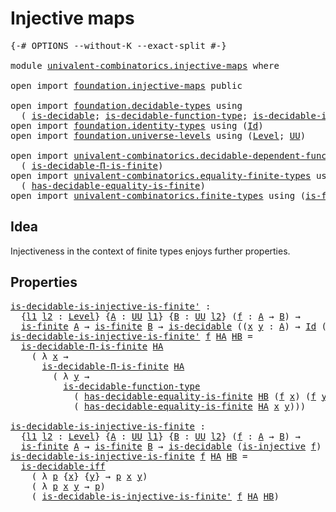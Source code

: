 # Injective maps

<pre class="Agda"><a id="27" class="Symbol">{-#</a> <a id="31" class="Keyword">OPTIONS</a> <a id="39" class="Pragma">--without-K</a> <a id="51" class="Pragma">--exact-split</a> <a id="65" class="Symbol">#-}</a>

<a id="70" class="Keyword">module</a> <a id="77" href="univalent-combinatorics.injective-maps.html" class="Module">univalent-combinatorics.injective-maps</a> <a id="116" class="Keyword">where</a>

<a id="123" class="Keyword">open</a> <a id="128" class="Keyword">import</a> <a id="135" href="foundation.injective-maps.html" class="Module">foundation.injective-maps</a> <a id="161" class="Keyword">public</a>

<a id="169" class="Keyword">open</a> <a id="174" class="Keyword">import</a> <a id="181" href="foundation.decidable-types.html" class="Module">foundation.decidable-types</a> <a id="208" class="Keyword">using</a>
  <a id="216" class="Symbol">(</a> <a id="218" href="foundation.decidable-types.html#1741" class="Function">is-decidable</a><a id="230" class="Symbol">;</a> <a id="232" href="foundation.decidable-types.html#4311" class="Function">is-decidable-function-type</a><a id="258" class="Symbol">;</a> <a id="260" href="foundation.decidable-types.html#5377" class="Function">is-decidable-iff</a><a id="276" class="Symbol">)</a>
<a id="278" class="Keyword">open</a> <a id="283" class="Keyword">import</a> <a id="290" href="foundation.identity-types.html" class="Module">foundation.identity-types</a> <a id="316" class="Keyword">using</a> <a id="322" class="Symbol">(</a><a id="323" href="foundation-core.identity-types.html#641" class="Datatype">Id</a><a id="325" class="Symbol">)</a>
<a id="327" class="Keyword">open</a> <a id="332" class="Keyword">import</a> <a id="339" href="foundation.universe-levels.html" class="Module">foundation.universe-levels</a> <a id="366" class="Keyword">using</a> <a id="372" class="Symbol">(</a><a id="373" href="Agda.Primitive.html#597" class="Postulate">Level</a><a id="378" class="Symbol">;</a> <a id="380" href="foundation-core.universe-levels.html#222" class="Primitive">UU</a><a id="382" class="Symbol">)</a>

<a id="385" class="Keyword">open</a> <a id="390" class="Keyword">import</a> <a id="397" href="univalent-combinatorics.decidable-dependent-function-types.html" class="Module">univalent-combinatorics.decidable-dependent-function-types</a> <a id="456" class="Keyword">using</a>
  <a id="464" class="Symbol">(</a> <a id="466" href="univalent-combinatorics.decidable-dependent-function-types.html#1427" class="Function">is-decidable-Π-is-finite</a><a id="490" class="Symbol">)</a>
<a id="492" class="Keyword">open</a> <a id="497" class="Keyword">import</a> <a id="504" href="univalent-combinatorics.equality-finite-types.html" class="Module">univalent-combinatorics.equality-finite-types</a> <a id="550" class="Keyword">using</a>
  <a id="558" class="Symbol">(</a> <a id="560" href="univalent-combinatorics.equality-finite-types.html#1960" class="Function">has-decidable-equality-is-finite</a><a id="592" class="Symbol">)</a>
<a id="594" class="Keyword">open</a> <a id="599" class="Keyword">import</a> <a id="606" href="univalent-combinatorics.finite-types.html" class="Module">univalent-combinatorics.finite-types</a> <a id="643" class="Keyword">using</a> <a id="649" class="Symbol">(</a><a id="650" href="univalent-combinatorics.finite-types.html#3732" class="Function">is-finite</a><a id="659" class="Symbol">)</a>
</pre>
## Idea

Injectiveness in the context of finite types enjoys further properties.

## Properties

<pre class="Agda"><a id="is-decidable-is-injective-is-finite&#39;"></a><a id="771" href="univalent-combinatorics.injective-maps.html#771" class="Function">is-decidable-is-injective-is-finite&#39;</a> <a id="808" class="Symbol">:</a>
  <a id="812" class="Symbol">{</a><a id="813" href="univalent-combinatorics.injective-maps.html#813" class="Bound">l1</a> <a id="816" href="univalent-combinatorics.injective-maps.html#816" class="Bound">l2</a> <a id="819" class="Symbol">:</a> <a id="821" href="Agda.Primitive.html#597" class="Postulate">Level</a><a id="826" class="Symbol">}</a> <a id="828" class="Symbol">{</a><a id="829" href="univalent-combinatorics.injective-maps.html#829" class="Bound">A</a> <a id="831" class="Symbol">:</a> <a id="833" href="foundation-core.universe-levels.html#222" class="Primitive">UU</a> <a id="836" href="univalent-combinatorics.injective-maps.html#813" class="Bound">l1</a><a id="838" class="Symbol">}</a> <a id="840" class="Symbol">{</a><a id="841" href="univalent-combinatorics.injective-maps.html#841" class="Bound">B</a> <a id="843" class="Symbol">:</a> <a id="845" href="foundation-core.universe-levels.html#222" class="Primitive">UU</a> <a id="848" href="univalent-combinatorics.injective-maps.html#816" class="Bound">l2</a><a id="850" class="Symbol">}</a> <a id="852" class="Symbol">(</a><a id="853" href="univalent-combinatorics.injective-maps.html#853" class="Bound">f</a> <a id="855" class="Symbol">:</a> <a id="857" href="univalent-combinatorics.injective-maps.html#829" class="Bound">A</a> <a id="859" class="Symbol">→</a> <a id="861" href="univalent-combinatorics.injective-maps.html#841" class="Bound">B</a><a id="862" class="Symbol">)</a> <a id="864" class="Symbol">→</a>
  <a id="868" href="univalent-combinatorics.finite-types.html#3732" class="Function">is-finite</a> <a id="878" href="univalent-combinatorics.injective-maps.html#829" class="Bound">A</a> <a id="880" class="Symbol">→</a> <a id="882" href="univalent-combinatorics.finite-types.html#3732" class="Function">is-finite</a> <a id="892" href="univalent-combinatorics.injective-maps.html#841" class="Bound">B</a> <a id="894" class="Symbol">→</a> <a id="896" href="foundation.decidable-types.html#1741" class="Function">is-decidable</a> <a id="909" class="Symbol">((</a><a id="911" href="univalent-combinatorics.injective-maps.html#911" class="Bound">x</a> <a id="913" href="univalent-combinatorics.injective-maps.html#913" class="Bound">y</a> <a id="915" class="Symbol">:</a> <a id="917" href="univalent-combinatorics.injective-maps.html#829" class="Bound">A</a><a id="918" class="Symbol">)</a> <a id="920" class="Symbol">→</a> <a id="922" href="foundation-core.identity-types.html#641" class="Datatype">Id</a> <a id="925" class="Symbol">(</a><a id="926" href="univalent-combinatorics.injective-maps.html#853" class="Bound">f</a> <a id="928" href="univalent-combinatorics.injective-maps.html#911" class="Bound">x</a><a id="929" class="Symbol">)</a> <a id="931" class="Symbol">(</a><a id="932" href="univalent-combinatorics.injective-maps.html#853" class="Bound">f</a> <a id="934" href="univalent-combinatorics.injective-maps.html#913" class="Bound">y</a><a id="935" class="Symbol">)</a> <a id="937" class="Symbol">→</a> <a id="939" href="foundation-core.identity-types.html#641" class="Datatype">Id</a> <a id="942" href="univalent-combinatorics.injective-maps.html#911" class="Bound">x</a> <a id="944" href="univalent-combinatorics.injective-maps.html#913" class="Bound">y</a><a id="945" class="Symbol">)</a>
<a id="947" href="univalent-combinatorics.injective-maps.html#771" class="Function">is-decidable-is-injective-is-finite&#39;</a> <a id="984" href="univalent-combinatorics.injective-maps.html#984" class="Bound">f</a> <a id="986" href="univalent-combinatorics.injective-maps.html#986" class="Bound">HA</a> <a id="989" href="univalent-combinatorics.injective-maps.html#989" class="Bound">HB</a> <a id="992" class="Symbol">=</a>
  <a id="996" href="univalent-combinatorics.decidable-dependent-function-types.html#1427" class="Function">is-decidable-Π-is-finite</a> <a id="1021" href="univalent-combinatorics.injective-maps.html#986" class="Bound">HA</a>
    <a id="1028" class="Symbol">(</a> <a id="1030" class="Symbol">λ</a> <a id="1032" href="univalent-combinatorics.injective-maps.html#1032" class="Bound">x</a> <a id="1034" class="Symbol">→</a>
      <a id="1042" href="univalent-combinatorics.decidable-dependent-function-types.html#1427" class="Function">is-decidable-Π-is-finite</a> <a id="1067" href="univalent-combinatorics.injective-maps.html#986" class="Bound">HA</a>
        <a id="1078" class="Symbol">(</a> <a id="1080" class="Symbol">λ</a> <a id="1082" href="univalent-combinatorics.injective-maps.html#1082" class="Bound">y</a> <a id="1084" class="Symbol">→</a>
          <a id="1096" href="foundation.decidable-types.html#4311" class="Function">is-decidable-function-type</a>
            <a id="1135" class="Symbol">(</a> <a id="1137" href="univalent-combinatorics.equality-finite-types.html#1960" class="Function">has-decidable-equality-is-finite</a> <a id="1170" href="univalent-combinatorics.injective-maps.html#989" class="Bound">HB</a> <a id="1173" class="Symbol">(</a><a id="1174" href="univalent-combinatorics.injective-maps.html#984" class="Bound">f</a> <a id="1176" href="univalent-combinatorics.injective-maps.html#1032" class="Bound">x</a><a id="1177" class="Symbol">)</a> <a id="1179" class="Symbol">(</a><a id="1180" href="univalent-combinatorics.injective-maps.html#984" class="Bound">f</a> <a id="1182" href="univalent-combinatorics.injective-maps.html#1082" class="Bound">y</a><a id="1183" class="Symbol">))</a>
            <a id="1198" class="Symbol">(</a> <a id="1200" href="univalent-combinatorics.equality-finite-types.html#1960" class="Function">has-decidable-equality-is-finite</a> <a id="1233" href="univalent-combinatorics.injective-maps.html#986" class="Bound">HA</a> <a id="1236" href="univalent-combinatorics.injective-maps.html#1032" class="Bound">x</a> <a id="1238" href="univalent-combinatorics.injective-maps.html#1082" class="Bound">y</a><a id="1239" class="Symbol">)))</a>

<a id="is-decidable-is-injective-is-finite"></a><a id="1244" href="univalent-combinatorics.injective-maps.html#1244" class="Function">is-decidable-is-injective-is-finite</a> <a id="1280" class="Symbol">:</a>
  <a id="1284" class="Symbol">{</a><a id="1285" href="univalent-combinatorics.injective-maps.html#1285" class="Bound">l1</a> <a id="1288" href="univalent-combinatorics.injective-maps.html#1288" class="Bound">l2</a> <a id="1291" class="Symbol">:</a> <a id="1293" href="Agda.Primitive.html#597" class="Postulate">Level</a><a id="1298" class="Symbol">}</a> <a id="1300" class="Symbol">{</a><a id="1301" href="univalent-combinatorics.injective-maps.html#1301" class="Bound">A</a> <a id="1303" class="Symbol">:</a> <a id="1305" href="foundation-core.universe-levels.html#222" class="Primitive">UU</a> <a id="1308" href="univalent-combinatorics.injective-maps.html#1285" class="Bound">l1</a><a id="1310" class="Symbol">}</a> <a id="1312" class="Symbol">{</a><a id="1313" href="univalent-combinatorics.injective-maps.html#1313" class="Bound">B</a> <a id="1315" class="Symbol">:</a> <a id="1317" href="foundation-core.universe-levels.html#222" class="Primitive">UU</a> <a id="1320" href="univalent-combinatorics.injective-maps.html#1288" class="Bound">l2</a><a id="1322" class="Symbol">}</a> <a id="1324" class="Symbol">(</a><a id="1325" href="univalent-combinatorics.injective-maps.html#1325" class="Bound">f</a> <a id="1327" class="Symbol">:</a> <a id="1329" href="univalent-combinatorics.injective-maps.html#1301" class="Bound">A</a> <a id="1331" class="Symbol">→</a> <a id="1333" href="univalent-combinatorics.injective-maps.html#1313" class="Bound">B</a><a id="1334" class="Symbol">)</a> <a id="1336" class="Symbol">→</a>
  <a id="1340" href="univalent-combinatorics.finite-types.html#3732" class="Function">is-finite</a> <a id="1350" href="univalent-combinatorics.injective-maps.html#1301" class="Bound">A</a> <a id="1352" class="Symbol">→</a> <a id="1354" href="univalent-combinatorics.finite-types.html#3732" class="Function">is-finite</a> <a id="1364" href="univalent-combinatorics.injective-maps.html#1313" class="Bound">B</a> <a id="1366" class="Symbol">→</a> <a id="1368" href="foundation.decidable-types.html#1741" class="Function">is-decidable</a> <a id="1381" class="Symbol">(</a><a id="1382" href="foundation.injective-maps.html#1295" class="Function">is-injective</a> <a id="1395" href="univalent-combinatorics.injective-maps.html#1325" class="Bound">f</a><a id="1396" class="Symbol">)</a>
<a id="1398" href="univalent-combinatorics.injective-maps.html#1244" class="Function">is-decidable-is-injective-is-finite</a> <a id="1434" href="univalent-combinatorics.injective-maps.html#1434" class="Bound">f</a> <a id="1436" href="univalent-combinatorics.injective-maps.html#1436" class="Bound">HA</a> <a id="1439" href="univalent-combinatorics.injective-maps.html#1439" class="Bound">HB</a> <a id="1442" class="Symbol">=</a>
  <a id="1446" href="foundation.decidable-types.html#5377" class="Function">is-decidable-iff</a>
    <a id="1467" class="Symbol">(</a> <a id="1469" class="Symbol">λ</a> <a id="1471" href="univalent-combinatorics.injective-maps.html#1471" class="Bound">p</a> <a id="1473" class="Symbol">{</a><a id="1474" href="univalent-combinatorics.injective-maps.html#1474" class="Bound">x</a><a id="1475" class="Symbol">}</a> <a id="1477" class="Symbol">{</a><a id="1478" href="univalent-combinatorics.injective-maps.html#1478" class="Bound">y</a><a id="1479" class="Symbol">}</a> <a id="1481" class="Symbol">→</a> <a id="1483" href="univalent-combinatorics.injective-maps.html#1471" class="Bound">p</a> <a id="1485" href="univalent-combinatorics.injective-maps.html#1474" class="Bound">x</a> <a id="1487" href="univalent-combinatorics.injective-maps.html#1478" class="Bound">y</a><a id="1488" class="Symbol">)</a>
    <a id="1494" class="Symbol">(</a> <a id="1496" class="Symbol">λ</a> <a id="1498" href="univalent-combinatorics.injective-maps.html#1498" class="Bound">p</a> <a id="1500" href="univalent-combinatorics.injective-maps.html#1500" class="Bound">x</a> <a id="1502" href="univalent-combinatorics.injective-maps.html#1502" class="Bound">y</a> <a id="1504" class="Symbol">→</a> <a id="1506" href="univalent-combinatorics.injective-maps.html#1498" class="Bound">p</a><a id="1507" class="Symbol">)</a>
    <a id="1513" class="Symbol">(</a> <a id="1515" href="univalent-combinatorics.injective-maps.html#771" class="Function">is-decidable-is-injective-is-finite&#39;</a> <a id="1552" href="univalent-combinatorics.injective-maps.html#1434" class="Bound">f</a> <a id="1554" href="univalent-combinatorics.injective-maps.html#1436" class="Bound">HA</a> <a id="1557" href="univalent-combinatorics.injective-maps.html#1439" class="Bound">HB</a><a id="1559" class="Symbol">)</a>
</pre>